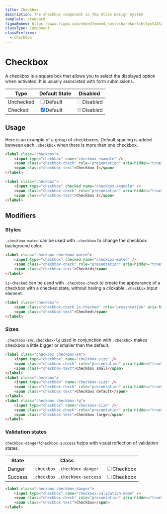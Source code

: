 ```yaml
---
title: Checkbox
description: The checkbox component in the Atlas Design System
template: standard
figmaEmbed: https://www.figma.com/embed?embed_host=share&url=https%3A%2F%2Fwww.figma.com%2Ffile%2FuVA2amRR71yJZ0GS6RI6zL%2F%25F0%259F%258C%259E-Atlas-Design-Library%3Fnode-id%3D855%253A1014"
classType: Component
classPrefixes:
  - checkbox
---
```


# Checkbox

A checkbox is a square box that allows you to select the displayed option when activated. It is usually associated with form submissions.

| Type      | Default State                                                                                                                                                                                       | Disabled                                                                                                                                                                                                      |
| --------- | --------------------------------------------------------------------------------------------------------------------------------------------------------------------------------------------------- | ------------------------------------------------------------------------------------------------------------------------------------------------------------------------------------------------------------- |
| Unchecked | <label class="checkbox font-size-md"><input type="checkbox" /><span class="checkbox-check" role="presentation" aria-hidden="true"></span><span class="checkbox-text">Default</span></label>         | <label class="checkbox font-size-md"><input type="checkbox" disabled /><span class="checkbox-check" role="presentation" aria-hidden="true"></span><span class="checkbox-text">Disabled</span></label>         |
| Checked   | <label class="checkbox font-size-md"><input type="checkbox" checked /><span class="checkbox-check" role="presentation" aria-hidden="true"></span><span class="checkbox-text">Default</span></label> | <label class="checkbox font-size-md"><input type="checkbox" disabled checked /><span class="checkbox-check" role="presentation" aria-hidden="true"></span><span class="checkbox-text">Disabled</span></label> |

## Usage

Here is an example of a group of checkboxes. Default spacing is added between each `.checkbox` when there is more than one checkbox.

```html
<label class="checkbox">
	<input type="checkbox" name="checkbox-example" />
	<span class="checkbox-check" role="presentation" aria-hidden="true"></span>
	<span class="checkbox-text">Checkbox 1</span>
</label>

<label class="checkbox">
	<input type="checkbox" checked name="checkbox-example" />
	<span class="checkbox-check" role="presentation" aria-hidden="true"></span>
	<span class="checkbox-text">Checkbox 2</span>
</label>
```

## Modifiers

### Styles

`.checkbox-muted` can be used with `.checkbox` to change the checkbox background color.

```html
<label class="checkbox checkbox-muted">
	<input type="checkbox" checked name="checkbox-muted" />
	<span class="checkbox-check" role="presentation" aria-hidden="true"></span>
	<span class="checkbox-text">Checked</span>
</label>
```

`is-checked` can be used with `.checkbox-check` to create the appearance of a checkbox with a checked state, without having a clickable `.checkbox` input element.

```html
<label class="checkbox">
	<span class="checkbox-check is-checked" role="presentation" aria-hidden="true"></span>
	<span class="checkbox-text">Checked</span>
</label>
```

### Sizes

`.checkbox-sm`/`.checkbox-lg` used in conjunction with `.checkbox` makes checkbox a little bigger or smaller than the default.

```html
<label class="checkbox checkbox-sm">
	<input type="checkbox" name="checkbox-size" />
	<span class="checkbox-check" role="presentation" aria-hidden="true"></span>
	<span class="checkbox-text">Checkbox small</span>
</label>
<label class="checkbox">
	<input type="checkbox" name="checkbox-size" />
	<span class="checkbox-check" role="presentation" aria-hidden="true"></span>
	<span class="checkbox-text">Checkbox default</span>
</label>
<label class="checkbox checkbox-lg">
	<input type="checkbox" name="checkbox-size" />
	<span class="checkbox-check" role="presentation" aria-hidden="true"></span>
	<span class="checkbox-text">Checkbox large</span>
</label>
```

### Validation states

`checkbox-danger`/`checkbox-success` helps with visual reflection of validation states.

| State   | Class                         |                                                                                                                                                                                                                             |
| ------- | ----------------------------- | --------------------------------------------------------------------------------------------------------------------------------------------------------------------------------------------------------------------------- |
| Danger  | `.checkbox .checkbox-danger`  | <label class="checkbox checkbox-danger"><input type="checkbox" name="checkbox-validation" /><span class="checkbox-check" role="presentation" aria-hidden="true"></span><span class="checkbox-text">Checkbox</span></label>  |
| Success | `.checkbox .checkbox-success` | <label class="checkbox checkbox-success"><input type="checkbox" name="checkbox-validation" /><span class="checkbox-check" role="presentation" aria-hidden="true"></span><span class="checkbox-text">Checkbox</span></label> |

```html
<label class="checkbox checkbox-danger">
	<input type="checkbox" name="checkbox-validation-demo" />
	<span class="checkbox-check" role="presentation" aria-hidden="true"></span>
	<span class="checkbox-text">Checkbox</span>
</label>
```
